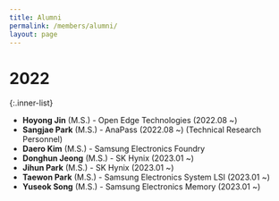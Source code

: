 ```yaml
---
title: Alumni
permalink: /members/alumni/
layout: page
---
```


# 2022

{:.inner-list}

- **Hoyong Jin** (M.S.) - Open Edge Technologies (2022.08 ~)
- **Sangjae Park** (M.S.) - AnaPass (2022.08 ~) (Technical Research Personnel)
- **Daero Kim** (M.S.) - Samsung Electronics Foundry
- **Donghun Jeong** (M.S.) - SK Hynix (2023.01 ~)
- **Jihun Park** (M.S.) - SK Hynix (2023.01 ~)
- **Taewon Park** (M.S.) - Samsung Electronics System LSI (2023.01 ~)
- **Yuseok Song** (M.S.) - Samsung Electronics Memory (2023.01 ~)
